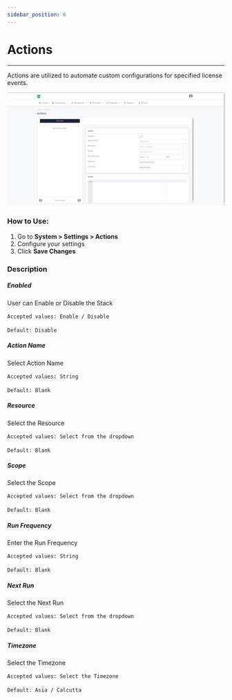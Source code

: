 ```yaml
---
sidebar_position: 6
---
```


# Actions

 -----------

Actions are utilized to automate custom configurations for specified license events.

![forensics](/img/platform/v8/docs/sysActions.png)

### How to Use:

1. Go to **System > Settings > Actions**
2. Configure your settings
3. Click **Save Changes**


### Description

##### **Enabled**

User can Enable or Disable the Stack

    Accepted values: Enable / Disable

    Default: Disable

##### **Action Name**

Select Action Name

    Accepted values: String

    Default: Blank

##### **Resource**

Select the Resource

    Accepted values: Select from the dropdown

    Default: Blank

##### **Scope**

Select the Scope 

    Accepted values: Select from the dropdown

    Default: Blank

##### **Run Frequency**

Enter the Run Frequency

    Accepted values: String

    Default: Blank

##### **Next Run**

Select the Next Run

    Accepted values: Select from the dropdown

    Default: Blank

##### **Timezone**

Select the Timezone

    Accepted values: Select the Timezone

    Default: Asia / Calcutta

